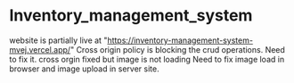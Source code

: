 ﻿# Inventory_management_system
website is partially live at "https://inventory-management-system-mvej.vercel.app/"
Cross origin policy is blocking the crud operations.
Need to fix it.
cross orgin fixed but image is not loading
Need to fix image load in browser and image upload in server site.
